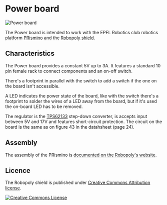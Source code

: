 # Power board

![Power board](https://github.com/Robopoly/Power-Board/master/power.png)

The Power board is intended to work with the EPFL Robotics club robotics platform [PRismino](https://github.com/Robopoly/PRismino) and the [Robopoly shield](https://github.com/Robopoly/Robopoly-Shield).

## Characteristics

The Power board provides a constant 5V up to 3A. It features a standard 10 pin female rack to connect components and an on-off switch.

There's a footprint in parallel with the switch to add a switch if the one on the board isn't accessible.

A LED indicates the power state of the board, like with the switch there's a footprint to solder the wires of a LED away from the board, but if it's used the on-board LED has to be removed.

The regulator is the [TPS62133](http://www.ti.com/product/tps62133) step-down converter, is accepts input between 5V and 17V and features short-circuit protection. The circuit on the board is the same as on figure 43 in the datahsheet (page 24).

## Assembly

The assembly of the PRismino is [documented on the Robopoly's website](http://robopoly.epfl.ch/prisme/assemblage).

## Licence

The Robopoly shield is published under [Creative Commons Attribution license](http://creativecommons.org/licenses/by/3.0/).

[![Creative Commons License](http://i.creativecommons.org/l/by/3.0/88x31.png)](http://creativecommons.org/licenses/by/3.0/)
